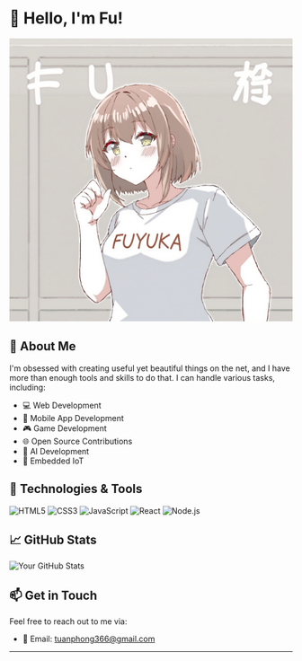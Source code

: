 # 👋 Hello, I'm Fu!

![Header Image](assets/thumb.jpg)

## 🌟 About Me
I'm obsessed with creating useful yet beautiful things on the net, and I have more than enough tools and skills to do that. I can handle various tasks, including:

- 💻 Web Development
- 📱 Mobile App Development
- 🎮 Game Development
- 🌐 Open Source Contributions
- 🤖 AI Development
- 📡 Embedded IoT

## 🔧 Technologies & Tools

![HTML5](https://img.shields.io/badge/HTML5-FF5733?style=flat&logo=html5&logoColor=white)
![CSS3](https://img.shields.io/badge/CSS3-007BFF?style=flat&logo=css3&logoColor=white)
![JavaScript](https://img.shields.io/badge/JavaScript-F7DF1E?style=flat&logo=javascript&logoColor=black)
![React](https://img.shields.io/badge/React-61DAFB?style=flat&logo=react&logoColor=black)
![Node.js](https://img.shields.io/badge/Node.js-339933?style=flat&logo=nodedotjs&logoColor=white)

## 📈 GitHub Stats

![Your GitHub Stats](https://github-readme-stats.vercel.app/api?username=tuanlyphong&show_icons=true&theme=blue)

## 📫 Get in Touch

Feel free to reach out to me via:

- 📧 Email: [tuanphong366@gmail.com](mailto:tuanphong366@gmail.com)
  
---



